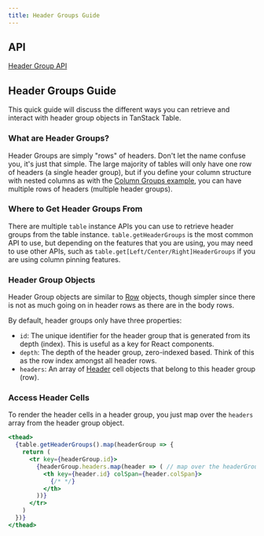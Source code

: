 ```yaml
---
title: Header Groups Guide
---
```


## API

[Header Group API](../../api/core/header-group)

## Header Groups Guide

This quick guide will discuss the different ways you can retrieve and interact with header group objects in TanStack Table.

### What are Header Groups?

Header Groups are simply "rows" of headers. Don't let the name confuse you, it's just that simple. The large majority of tables will only have one row of headers (a single header group), but if you define your column structure with nested columns as with the [Column Groups example](../../framework/react/examples/column-groups), you can have multiple rows of headers (multiple header groups).

### Where to Get Header Groups From

There are multiple `table` instance APIs you can use to retrieve header groups from the table instance. `table.getHeaderGroups` is the most common API to use, but depending on the features that you are using, you may need to use other APIs, such as `table.get[Left/Center/Right]HeaderGroups` if you are using column pinning features.

### Header Group Objects

Header Group objects are similar to [Row](../../guide/rows) objects, though simpler since there is not as much going on in header rows as there are in the body rows.

By default, header groups only have three properties:

- `id`: The unique identifier for the header group that is generated from its depth (index). This is useful as a key for React components.
- `depth`: The depth of the header group, zero-indexed based. Think of this as the row index amongst all header rows.
- `headers`: An array of [Header](../../guide/headers) cell objects that belong to this header group (row).

### Access Header Cells

To render the header cells in a header group, you just map over the `headers` array from the header group object.

```jsx
<thead>
  {table.getHeaderGroups().map(headerGroup => {
    return (
      <tr key={headerGroup.id}>
        {headerGroup.headers.map(header => ( // map over the headerGroup headers array
          <th key={header.id} colSpan={header.colSpan}>
            {/* */}
          </th>
        ))}
      </tr>
    )
  })}
</thead>
```
